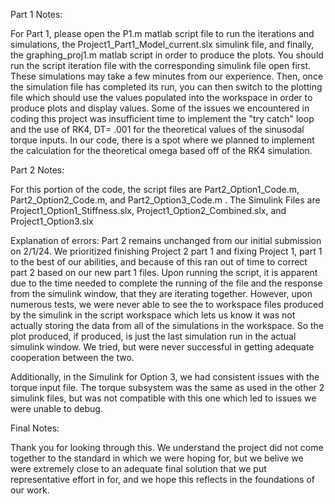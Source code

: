 Part 1 Notes: 

For Part 1, please open the P1.m matlab script file to run the iterations and simulations, the Project1_Part1_Model_current.slx simulink file, and finally, the graphing_proj1.m matlab script in order to produce the plots. You should  run the script iteration file with the corresponding simulink file open first. These simulations may take a few minutes from our experience. Then, once the simulation file has completed its run, you can then switch to the plotting file which should use the values populated into the workspace in order to produce plots and display values. Some of the issues we encountered in coding this project was insufficient time to implement the "try catch" loop and the use of RK4, DT= .001 for the theoretical values of the sinusodal torque inputs. In our code, there is a spot where we planned to implement the calculation for the theoretical omega based off of the RK4 simulation. 

Part 2 Notes:

For this portion of the code, the script files are Part2_Option1_Code.m, Part2_Option2_Code.m, and Part2_Option3_Code.m . The Simulink Files are Project1_Option1_Stiffness.slx, Project1_Option2_Combined.slx, and Project1_Option3.slx

Explanation of errors: Part 2 remains unchanged from our initial submission on 2/1/24. We prioritized finishing Project 2 part 1 and fixing Project 1, part 1 to the best of our abilities, and because of this ran out of time to correct part 2 based on our new part 1 files. Upon running the script, it is apparent due to the time needed to complete the running of the file and the response from the simulink window, that they are iterating together. However, upon numerous tests, we were never able to see the to workspace files produced by the simulink in the script workspace which lets us know it was not actually storing the data from all of the simulations in the workspace. So the plot produced, if produced, is just the last simulation run in the actual simulink window. We tried, but were never successful in getting adequate cooperation between the two.

Additionally, in the Simulink for Option 3, we had consistent issues with the torque input file. The torque subsystem was the same as used in the other 2 simulink files, but was not compatible with this one which led to issues we were unable to debug.

Final Notes:

Thank you for looking through this. We understand the project did not come together to the standard in which we were hoping for, but we belive we were extremely close to an adequate final solution that we put representative effort in for, and we hope this reflects in the foundations of our work.
